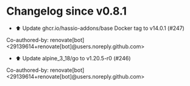 # Changelog since v0.8.1
- ⬆️ Update ghcr.io/hassio-addons/base Docker tag to v14.0.1 (#247)

Co-authored-by: renovate[bot] <29139614+renovate[bot]@users.noreply.github.com> 
- ⬆️ Update alpine_3_18/go to v1.20.5-r0 (#246)

Co-authored-by: renovate[bot] <29139614+renovate[bot]@users.noreply.github.com> 
